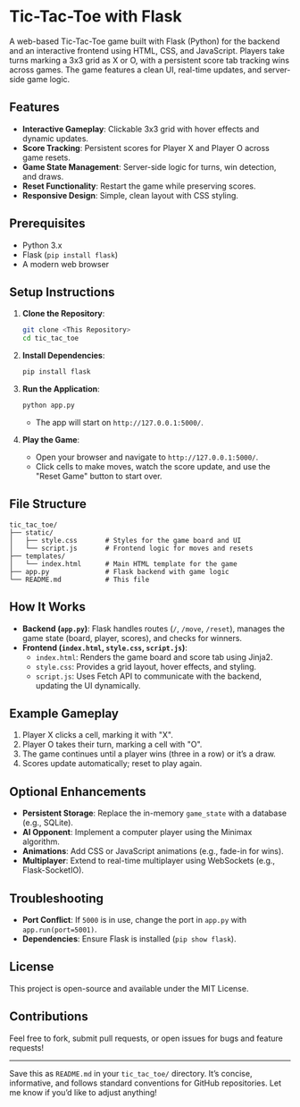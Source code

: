
# Tic-Tac-Toe with Flask

A web-based Tic-Tac-Toe game built with Flask (Python) for the backend and an interactive frontend using HTML, CSS, and JavaScript. Players take turns marking a 3x3 grid as X or O, with a persistent score tab tracking wins across games. The game features a clean UI, real-time updates, and server-side game logic.

## Features
- **Interactive Gameplay**: Clickable 3x3 grid with hover effects and dynamic updates.
- **Score Tracking**: Persistent scores for Player X and Player O across game resets.
- **Game State Management**: Server-side logic for turns, win detection, and draws.
- **Reset Functionality**: Restart the game while preserving scores.
- **Responsive Design**: Simple, clean layout with CSS styling.

## Prerequisites
- Python 3.x
- Flask (`pip install flask`)
- A modern web browser

## Setup Instructions
1. **Clone the Repository**:
   ```bash
   git clone <This Repository>
   cd tic_tac_toe
   ```

2. **Install Dependencies**:
   ```bash
   pip install flask
   ```

3. **Run the Application**:
   ```bash
   python app.py
   ```
   - The app will start on `http://127.0.0.1:5000/`.

4. **Play the Game**:
   - Open your browser and navigate to `http://127.0.0.1:5000/`.
   - Click cells to make moves, watch the score update, and use the "Reset Game" button to start over.

## File Structure
```
tic_tac_toe/
├── static/
│   ├── style.css       # Styles for the game board and UI
│   └── script.js       # Frontend logic for moves and resets
├── templates/
│   └── index.html      # Main HTML template for the game
├── app.py              # Flask backend with game logic
└── README.md           # This file
```

## How It Works
- **Backend (`app.py`)**: Flask handles routes (`/`, `/move`, `/reset`), manages the game state (board, player, scores), and checks for winners.
- **Frontend (`index.html`, `style.css`, `script.js`)**:
  - `index.html`: Renders the game board and score tab using Jinja2.
  - `style.css`: Provides a grid layout, hover effects, and styling.
  - `script.js`: Uses Fetch API to communicate with the backend, updating the UI dynamically.

## Example Gameplay
1. Player X clicks a cell, marking it with "X".
2. Player O takes their turn, marking a cell with "O".
3. The game continues until a player wins (three in a row) or it’s a draw.
4. Scores update automatically; reset to play again.

## Optional Enhancements
- **Persistent Storage**: Replace the in-memory `game_state` with a database (e.g., SQLite).
- **AI Opponent**: Implement a computer player using the Minimax algorithm.
- **Animations**: Add CSS or JavaScript animations (e.g., fade-in for wins).
- **Multiplayer**: Extend to real-time multiplayer using WebSockets (e.g., Flask-SocketIO).

## Troubleshooting
- **Port Conflict**: If `5000` is in use, change the port in `app.py` with `app.run(port=5001)`.
- **Dependencies**: Ensure Flask is installed (`pip show flask`).

## License
This project is open-source and available under the MIT License.

## Contributions
Feel free to fork, submit pull requests, or open issues for bugs and feature requests!

---

Save this as `README.md` in your `tic_tac_toe/` directory. It’s concise, informative, and follows standard conventions for GitHub repositories. Let me know if you’d like to adjust anything!
